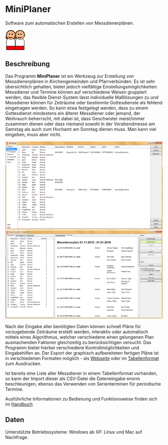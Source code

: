 # MiniPlaner
Software zum automatischen Erstellen von Messdienerplänen.

![Logo](minis64.png)

## Beschreibung

Das Programm **MiniPlaner** ist ein Werkzeug zur Erstellung von Messdienerplänen in Kirchengemeinden und Pfarrverbünden. Es ist sehr übersichtlich gehalten, bietet jedoch vielfältige Einstellungsmöglichkeiten: Messdiener und Termine können auf verschiedene Weisen gruppiert werden, das flexible Dienst-System lässt individuelle Maßlösungen zu und Messdiener können für Zeiträume oder bestimmte Gottesdienste als fehlend eingetragen werden. So kann etwa festgelegt werden, dass zu einem Gottesdienst mindestens ein älterer Messdiener oder jemand, der Weihrauch beherrscht, mit dabei ist, dass Geschwister meist/immer zusammen dienen oder dass niemand sowohl in der Vorabendmesse am Samstag als auch zum Hochamt am Sonntag dienen muss. Man kann viel eingeben, muss aber nicht.

![Hauptfenster](hauptfenster_minis.PNG) ![Planer](planer.PNG)

Nach der Eingabe aller benötigten Daten können schnell Pläne für vorzugebende Zeiträume erstellt werden, interaktiv oder automatisch mittels eines Algorithmus, welcher verschiedene einen gelungenen Plan ausmachenden Faktoren gleichzeitig zu berücksichtigen versucht. Das Programm bietet hierbei verschiedene Kontrollmöglichkeiten und Eingabehilfen an. Der Export der graphisch aufbereiteten fertigen Pläne ist in verschiedenen Formaten möglich - als [Webseite](Ministrantenplan_bsp.html) oder im [Tabellenformat](Ministrantenplan_bsp.pdf) zum Ausdrucken.

Ist bereits eine Liste aller Messdiener in einem Tabellenformat vorhanden, so kann der Import dieser als CSV-Datei die Dateneingabe enorm beschleunigen, ebenso das Verwenden von Serienterminen für periodische Termine.

Ausführliche Informationen zu Bedienung und Funktionsweise finden sich im [Handbuch](Handbuch.pdf)

## Daten

Unterstützte Betriebssysteme: Windows ab XP. Linux und Mac auf Nachfrage.
